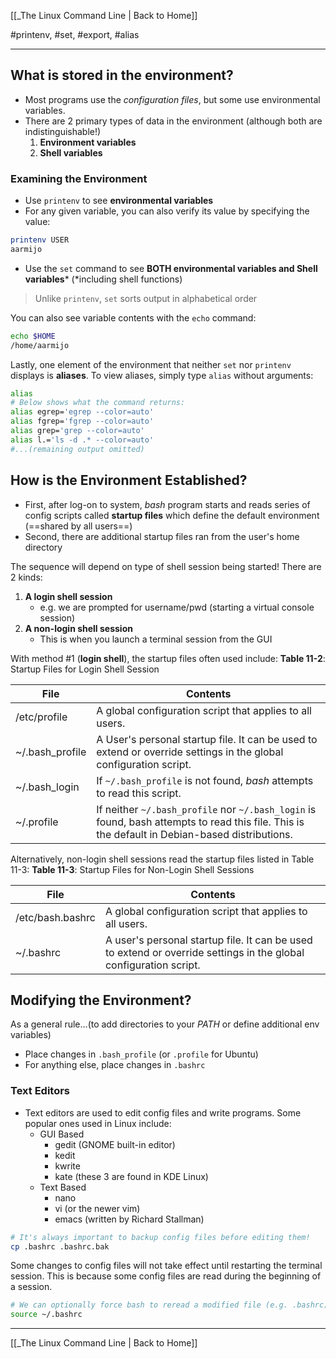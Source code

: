 [[_The Linux Command Line | Back to Home]]

#printenv, #set, #export, #alias
___

## What is stored in the environment?
- Most programs use the *configuration files*, but some  use environmental variables.
- There are 2 primary types of data in the environment (although both are indistinguishable!)
	1. **Environment variables**
	2. **Shell variables**

### Examining the Environment

* Use `printenv` to see **environmental variables**
* For any given variable, you can also verify its value by specifying the value:
```bash
printenv USER
aarmijo
```

* Use the `set` command to see **BOTH environmental variables and Shell variables**\*
(*including shell functions)

> Unlike `printenv`, `set` sorts output in alphabetical order

You can also see variable contents with the `echo` command:
```bash
echo $HOME
/home/aarmijo
```

Lastly,  one element of the environment that neither `set` nor `printenv` displays is **aliases**. To view aliases, simply type `alias` without arguments:
```bash
alias
# Below shows what the command returns:
alias egrep='egrep --color=auto'
alias fgrep='fgrep --color=auto'
alias grep='grep --color=auto'
alias l.='ls -d .* --color=auto'
#...(remaining output omitted)
```

## How is the Environment Established?
- First, after log-on to system, *bash* program starts and reads series of config scripts called **startup files** which define the default environment (==shared by all users==)
- Second, there are additional startup files ran from the user's home directory

The sequence will depend on type of shell session being started! There are 2 kinds:
1. **A login shell session**
	- e.g. we are prompted for username/pwd (starting a virtual console session)
2. **A non-login shell session**
	- This is when you launch a terminal session from the GUI

With method #1 (**login shell**), the startup files often used include:
**Table 11-2**: Startup Files for Login Shell Session

| File            | Contents                                                                                                          |
| --------------- | ----------------------------------------------------------------------------------------------------------------- |
| /etc/profile    | A global configuration script that applies to all users.                                                          |
| ~/.bash_profile | A User's personal startup file. It can be used to extend or override settings in the global configuration script. |
| ~/.bash_login   | If `~/.bash_profile` is not found, *bash* attempts to read this script.                                             |
| ~/.profile      | If neither `~/.bash_profile` nor `~/.bash_login` is found, bash attempts to read this file. This is the default in Debian-based distributions.                                                                                                                   |

Alternatively, non-login shell sessions read the startup files listed in Table 11-3:
**Table 11-3**: Startup Files for Non-Login Shell Sessions

| File             | Contents                                                 |
| ---------------- | -------------------------------------------------------- |
| /etc/bash.bashrc | A global configuration script that applies to all users. |
| ~/.bashrc        | A user's personal startup file. It can be used to extend or override settings in the global configuration script.                                                         |

## Modifying the Environment?
As a general rule...(to add directories to your *PATH* or define additional env variables)
* Place changes in `.bash_profile` (or `.profile` for Ubuntu)
* For anything else, place changes in `.bashrc`

### Text Editors
* Text editors are used to edit config files and write programs. Some popular ones used in Linux include:
	* GUI Based
		* gedit (GNOME built-in editor)
		* kedit
		* kwrite
		* kate (these 3 are found in KDE Linux)
	* Text Based
		* nano
		* vi (or the newer vim)
		* emacs (written by Richard Stallman)

```bash
# It's always important to backup config files before editing them!
cp .bashrc .bashrc.bak
```

Some changes to config files will not take effect until restarting the terminal session. This is because some config files are read during the beginning of a session.
```bash
# We can optionally force bash to reread a modified file (e.g. .bashrc)
source ~/.bashrc
```


___
[[_The Linux Command Line | Back to Home]]